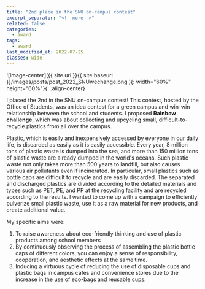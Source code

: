 ```yaml
---
title: "2nd place in the SNU on-campus contest"
excerpt_separator: "<!--more-->"
related: false
categories:
  - award
tags:
  - award
last_modified_at: 2022-07-25
classes: wide
---
```

![image-center]({{ site.url }}{{ site.baseurl }}/images/posts/post_2022_SNUwechange.png ){: width="60%" height="60%"}{: .align-center}

I placed the 2nd in the SNU on-campus contest! This contest, hosted by the Office of Students, was an idea contest for a green campus and win-win relationship between the school and students. I proposed **Rainbow challenge**, which was about collecting and upcycling small, difficult-to-recycle plastics from all over the campus. 

Plastic, which is easily and inexpensively accessed by everyone in our daily life, is discarded as easily as it is easily accessible. Every year, 8 million tons of plastic waste is dumped into the sea, and more than 150 million tons of plastic waste are already dumped in the world's oceans. Such plastic waste not only takes more than 500 years to landfill, but also causes various air pollutants even if incinerated. In particular, small plastics such as bottle caps are difficult to recycle and are easily discarded. The separated and discharged plastics are divided according to the detailed materials and types such as PET, PE, and PP at the recycling facility and are recycled according to the results. I wanted to come up with a campaign to efficiently pulverize small plastic waste, use it as a raw material for new products, and create additional value. 

My specific aims were: 

1) To raise awareness about eco-friendly thinking and use of plastic products among school members  
2) By continuously observing the process of assembling the plastic bottle caps of different colors, you can enjoy a sense of responsibility, cooperation, and aesthetic effects at the same time.  
3) Inducing a virtuous cycle of reducing the use of disposable cups and plastic bags in campus cafes and convenience stores due to the increase in the use of eco-bags and reusable cups.  
